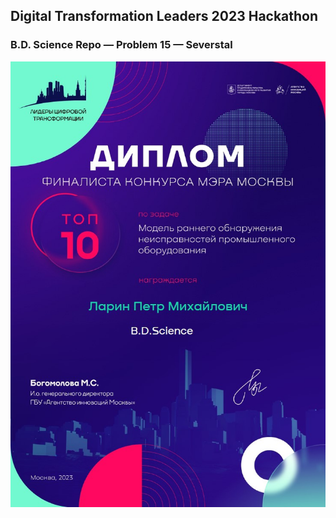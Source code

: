 ## Digital Transformation Leaders 2023 Hackathon
### B.D. Science Repo — Problem 15 — Severstal

![We are in Top 10!](certificate.jpg)
